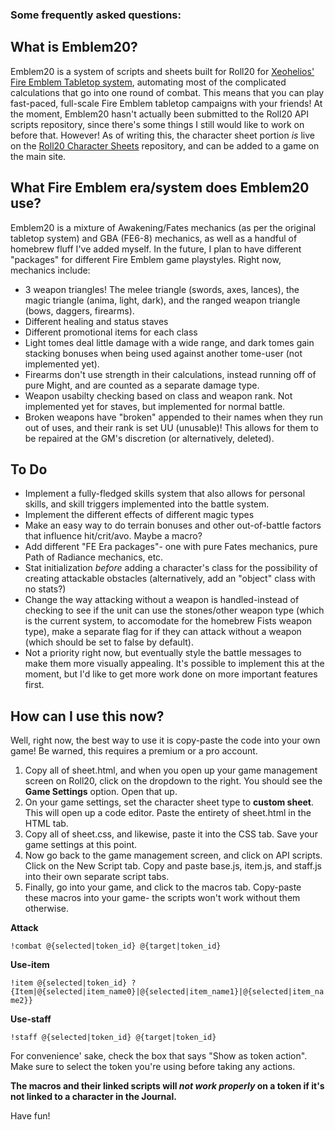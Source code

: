### Some frequently asked questions: ###

## What is Emblem20? ##

Emblem20 is a system of scripts and sheets built for Roll20 for [Xeohelios'](https://reddit.com/user/xeohelios) [Fire Emblem Tabletop system](https://www.dropbox.com/sh/fvib0sh0o4fqt8d/AACJ66fUDtxL5atM5-ZcE8Ypa?dl=0), automating most of the complicated calculations that go into one round of combat. This means that you can play fast-paced, full-scale Fire Emblem tabletop campaigns with your friends! At the moment, Emblem20 hasn't actually been submitted to the Roll20 API scripts repository, since there's some things I still would like to work on before that. However! As of writing this, the character sheet portion *is* live on the [Roll20 Character Sheets](https://github.com/Roll20/roll20-character-sheets) repository, and can be added to a game on the main site.

## What Fire Emblem era/system does Emblem20 use? ##

Emblem20 is a mixture of Awakening/Fates mechanics (as per the original tabletop system) and GBA (FE6-8) mechanics, as well as a handful of homebrew fluff I've added myself. In the future, I plan to have different "packages" for different Fire Emblem game playstyles. Right now, mechanics include:
- 3 weapon triangles! The melee triangle (swords, axes, lances), the magic triangle (anima, light, dark), and the ranged weapon triangle (bows, daggers, firearms).
- Different healing and status staves
- Different promotional items for each class
- Light tomes deal little damage with a wide range, and dark tomes gain stacking bonuses when being used against another tome-user (not implemented yet).
- Firearms don't use strength in their calculations, instead running off of pure Might, and are counted as a separate damage type. 
- Weapon usabilty checking based on class and weapon rank. Not implemented yet for staves, but implemented for normal battle. 
- Broken weapons have "broken" appended to their names when they run out of uses, and their rank is set UU (unusable)! This allows for them to be repaired at the GM's discretion (or alternatively, deleted).

## To Do ##

- Implement a fully-fledged skills system that also allows for personal skills, and skill triggers implemented into the battle system.
- Implement the different effects of different magic types
- Make an easy way to do terrain bonuses and other out-of-battle factors that influence hit/crit/avo. Maybe a macro?
- Add different "FE Era packages"- one with pure Fates mechanics, pure Path of Radiance mechanics, etc.
- Stat initialization *before* adding a character's class for the possibility of creating attackable obstacles (alternatively, add an "object" class with no stats?)
- Change the way attacking without a weapon is handled-instead of checking to see if the unit can use the stones/other weapon type (which is the current system, to accomodate for the homebrew Fists weapon type), make a separate flag for if they can attack without a weapon (which should be set to false by default).
- Not a priority right now, but eventually style the battle messages to make them more visually appealing. It's possible to implement this at the moment, but I'd like to get more work done on more important features first.

## How can I use this now? ##

Well, right now, the best way to use it is copy-paste the code into your own game! Be warned, this requires a premium or a pro account.

1. Copy all of sheet.html, and when you open up your game management screen on Roll20, click on the dropdown to the right. You should see the **Game Settings** option. Open that up.
2. On your game settings, set the character sheet type to **custom sheet**. This will open up a code editor. Paste the entirety of sheet.html in the HTML tab.
3. Copy all of sheet.css, and likewise, paste it into the CSS tab. Save your game settings at this point.
4. Now go back to the game management screen, and click on API scripts. Click on the New Script tab. Copy and paste base.js, item.js, and staff.js into their own separate script tabs.
5. Finally, go into your game, and click to the macros tab. Copy-paste these macros into your game- the scripts won't work without them otherwise.

**Attack**

`!combat @{selected|token_id} @{target|token_id}`

**Use-item**

`!item @{selected|token_id} ?{Item|@{selected|item_name0}|@{selected|item_name1}|@{selected|item_name2}}`

**Use-staff**

`!staff @{selected|token_id} @{target|token_id}`

For convenience' sake, check the box that says "Show as token action". Make sure to select the token you're using before taking any actions.

**The macros and their linked scripts will *not work properly* on a token if it's not linked to a character in the Journal.**

Have fun!
